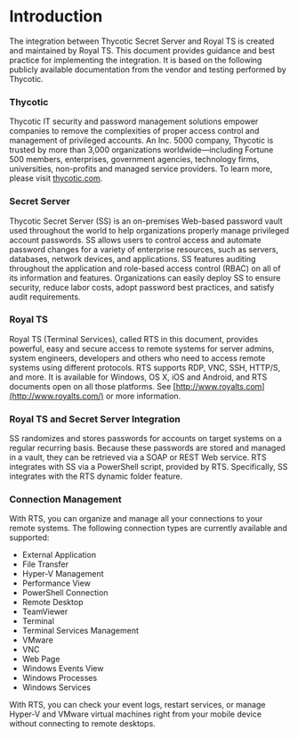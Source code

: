[title]: # (Royal TS)
[tags]: # (introduction)
[priority]: # (1)
# Introduction

The integration between Thycotic Secret Server and Royal TS is created and maintained by Royal TS. This document provides guidance and best practice for implementing the integration. It is based on the following publicly available documentation from the vendor and testing performed by Thycotic.

### Thycotic 

Thycotic IT security and password management solutions empower companies to remove the complexities of proper access control and management of privileged accounts. An Inc. 5000 company, Thycotic is trusted by more than 3,000 organizations worldwide—including Fortune 500 members, enterprises, government agencies, technology firms, universities, non-profits and managed service providers. To learn more, please visit [thycotic.com](http://www.thycotic.com/).

### Secret Server

Thycotic Secret Server (SS) is an on-premises Web-based password vault used throughout the world to help organizations properly manage privileged account passwords. SS allows users to control access and automate password changes for a variety of enterprise resources, such as servers, databases, network devices, and applications. SS features auditing throughout the application and role-based access control (RBAC) on all of its information and features. Organizations can easily deploy SS to ensure security, reduce labor costs, adopt password best practices, and satisfy audit requirements.

### Royal TS

Royal TS (Terminal Services), called RTS in this document, provides powerful, easy and secure access to remote systems for server admins, system engineers, developers and others who need to access remote systems using different protocols. RTS supports RDP, VNC, SSH, HTTP/S, and more. It is available for Windows, OS X, iOS and Android, and RTS documents open on all those platforms. See [http://www.royalts.com](http://www.royalts.com/) or more information.

### Royal TS and Secret Server Integration

SS randomizes and stores passwords for accounts on target systems on a regular recurring basis. Because these passwords are stored and managed in a vault, they can be retrieved via a SOAP or REST Web service. RTS integrates with SS via a PowerShell script, provided by RTS. Specifically, SS integrates with the RTS dynamic folder feature.

### Connection Management

With RTS, you can organize and manage all your connections to your remote systems. The following connection types are currently available and supported:

- External Application
- File Transfer
- Hyper-V Management
- Performance View
- PowerShell Connection
- Remote Desktop
- TeamViewer
- Terminal
- Terminal Services Management
- VMware
- VNC
- Web Page
- Windows Events View
- Windows Processes
- Windows Services

With RTS, you can check your event logs, restart services, or manage Hyper-V and VMware virtual machines right from your mobile device without connecting to remote desktops.